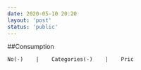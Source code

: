```yaml
---
date: 2020-05-10 20:20
layout: 'post'
status: 'public'
---
```


##Consumption
```table
No(-)    |    Categories(-)    |    Pric
```
